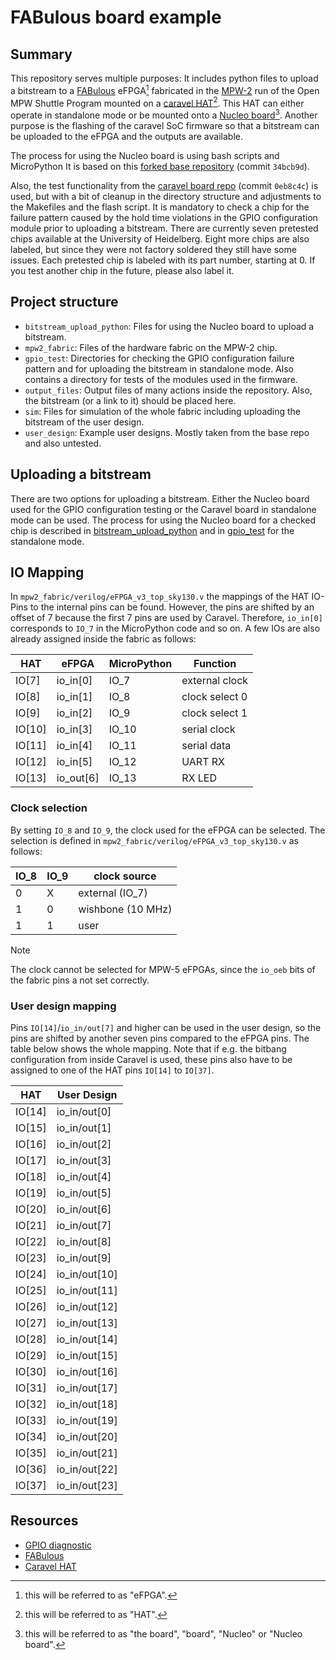 # FABulous board example

## Summary

This repository serves multiple purposes: It includes python files to upload a bitstream to a
[FABulous](https://github.com/FPGA-Research-Manchester/FABulous) eFPGA[^1]
fabricated in the [MPW-2](https://platform.efabless.com/shuttles/MPW-2) run of
the Open MPW Shuttle Program
mounted on a [caravel
HAT](https://github.com/efabless/caravel_board/tree/main/hardware/nucleo/caravel_nucleo)[^2].
This HAT can either operate in standalone mode or be
mounted onto a [Nucleo
board](https://www.st.com/en/evaluation-tools/nucleo-f746zg.html#overview)[^3].
Another purpose is the flashing of the caravel SoC firmware so that a bitstream
can be uploaded to the eFPGA and the outputs are available.

The process for using the Nucleo board is using bash scripts and MicroPython
It is based on this
[forked base repository](https://github.com/gatecat/fabulous-mpw2-bringup)
(commit `34bcb9d`).

Also, the test functionality from the [caravel board
repo](https://github.com/efabless/caravel_board/tree/main) (commit `0eb8c4c`) is
used, but with a bit of cleanup in the directory structure and adjustments to
the Makefiles and the flash script. It is mandatory to check a chip for the
failure pattern caused by the hold time violations in the GPIO configuration
module prior to uploading a bitstream. There are currently seven pretested chips
available at the University of Heidelberg. Eight more chips are also labeled, but
since they were not factory soldered they still have some issues. Each pretested
chip is labeled with its part number, starting at 0. If you test another chip in
the future, please also label it.

## Project structure

- `bitstream_upload_python`: Files for using the Nucleo board to upload a bitstream.
- `mpw2_fabric`: Files of the hardware fabric on the MPW-2 chip.
- `gpio_test`: Directories for checking the GPIO configuration failure pattern
  and for uploading the bitstream in standalone mode. Also contains a directory
  for tests of the modules used in the firmware.
- `output_files`: Output files of many actions inside the repository. Also, the
  bitstream (or a link to it) should be placed here.
- `sim`: Files for simulation of the whole fabric including uploading the
  bitstream of the user design.
- `user_design`: Example user designs. Mostly taken from the base repo and also
untested.

## Uploading a bitstream

There are two options for uploading a bitstream. Either the Nucleo board
used for the GPIO configuration testing or the Caravel board in standalone mode
can be used. The process for using the Nucleo board for a checked chip is
described in [bitstream_upload_python](./bitstream_upload_python) and in
[gpio_test](./gpio_test) for the standalone mode.

## IO Mapping

In `mpw2_fabric/verilog/eFPGA_v3_top_sky130.v` the mappings of the HAT
IO-Pins to the internal pins can be found. However, the pins are shifted by an
offset of 7
because the first 7 pins are used by Caravel.
Therefore, `io_in[0]` corresponds to `IO_7` in the MicroPython code and
so on. A few IOs are also already assigned inside the fabric as follows:

| HAT         | eFPGA     | MicroPython | Function      |
|-------------|-----------|------------|----------------|
|  IO[7]      | io_in[0]  |    IO_7    | external clock |
|  IO[8]      | io_in[1]  |    IO_8    | clock select 0 |
|  IO[9]      | io_in[2]  |    IO_9    | clock select 1 |
|  IO[10]     | io_in[3]  |    IO_10   | serial clock   |
|  IO[11]     | io_in[4]  |    IO_11   | serial data    |
|  IO[12]     | io_in[5]  |    IO_12   | UART RX        |
|  IO[13]     | io_out[6] |    IO_13   | RX LED         |


### Clock selection

By setting `IO_8` and `IO_9`, the clock used for the eFPGA can be selected.
The selection is defined in `mpw2_fabric/verilog/eFPGA_v3_top_sky130.v` as follows:

| IO_8 | IO_9 | clock source        |
|------|------|---------------------|
|  0   |  X   | external (IO_7)     |
|  1   |  0   | wishbone (10 MHz)   |
|  1   |  1   | user                |

> [!Note]
> The clock cannot be selected for MPW-5 eFPGAs, since the `io_oeb` bits of the
> fabric pins a not set correctly.

### User design mapping
Pins `IO[14]`/`io_in/out[7]` and higher can be used in the user design, so the
pins are shifted by another seven pins compared to the eFPGA pins. The
table below shows the whole mapping. Note that if e.g. the bitbang configuration
from inside Caravel is used, these pins also have to be assigned to one of the
HAT pins `IO[14]` to `IO[37]`.

| HAT | User Design |
|------|------|
|  IO[14]  |  io_in/out[0]   |
|  IO[15]  |  io_in/out[1]   |
|  IO[16]  |  io_in/out[2]   |
|  IO[17]  |  io_in/out[3]   |
|  IO[18]  |  io_in/out[4]   |
|  IO[19]  |  io_in/out[5]   |
|  IO[20]  |  io_in/out[6]   |
|  IO[21]  |  io_in/out[7]   |
|  IO[22]  |  io_in/out[8]   |
|  IO[23]  |  io_in/out[9]   |
|  IO[24]  |  io_in/out[10]   |
|  IO[25]  |  io_in/out[11]   |
|  IO[26]  |  io_in/out[12]   |
|  IO[27]  |  io_in/out[13]   |
|  IO[28]  |  io_in/out[14]   |
|  IO[29]  |  io_in/out[15]   |
|  IO[30]  |  io_in/out[16]   |
|  IO[31]  |  io_in/out[17]   |
|  IO[32]  |  io_in/out[18]   |
|  IO[33]  |  io_in/out[19]   |
|  IO[34]  |  io_in/out[20]   |
|  IO[35]  |  io_in/out[21]   |
|  IO[36]  |  io_in/out[22]   |
|  IO[37]  |  io_in/out[23]   |

## Resources

- [GPIO diagnostic](https://github.com/efabless/caravel_board/tree/main/firmware/mpw2-5/nucleo)
- [FABulous](https://github.com/FPGA-Research-Manchester/FABulous)
- [Caravel HAT](https://github.com/efabless/caravel_board/tree/main/hardware/nucleo/caravel_nucleo)

[^1]: this will be referred to as "eFPGA".
[^2]: this will be referred to as "HAT".
[^3]: this will be referred to as "the board", "board", "Nucleo" or "Nucleo
  board".
